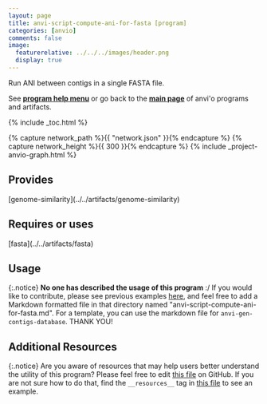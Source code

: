 ```yaml
---
layout: page
title: anvi-script-compute-ani-for-fasta [program]
categories: [anvio]
comments: false
image:
  featurerelative: ../../../images/header.png
  display: true
---
```


Run ANI between contigs in a single FASTA file.

See **[program help menu](../../../vignette#anvi-script-compute-ani-for-fasta)** or go back to the **[main page](../../)** of anvi'o programs and artifacts.


{% include _toc.html %}
<div id="svg" class="subnetwork"></div>
{% capture network_path %}{{ "network.json" }}{% endcapture %}
{% capture network_height %}{{ 300 }}{% endcapture %}
{% include _project-anvio-graph.html %}


## Provides

<p style="text-align: left" markdown="1"><span class="artifact-p">[genome-similarity](../../artifacts/genome-similarity)</span></p>

## Requires or uses

<p style="text-align: left" markdown="1"><span class="artifact-r">[fasta](../../artifacts/fasta)</span></p>

## Usage


{:.notice}
**No one has described the usage of this program** :/ If you would like to contribute, please see previous examples [here](https://github.com/merenlab/anvio/tree/master/anvio/docs/programs), and feel free to add a Markdown formatted file in that directory named "anvi-script-compute-ani-for-fasta.md". For a template, you can use the markdown file for `anvi-gen-contigs-database`. THANK YOU!


## Additional Resources



{:.notice}
Are you aware of resources that may help users better understand the utility of this program? Please feel free to edit [this file](https://github.com/merenlab/anvio/tree/master/bin/anvi-script-compute-ani-for-fasta) on GitHub. If you are not sure how to do that, find the `__resources__` tag in [this file](https://github.com/merenlab/anvio/blob/master/bin/anvi-interactive) to see an example.
